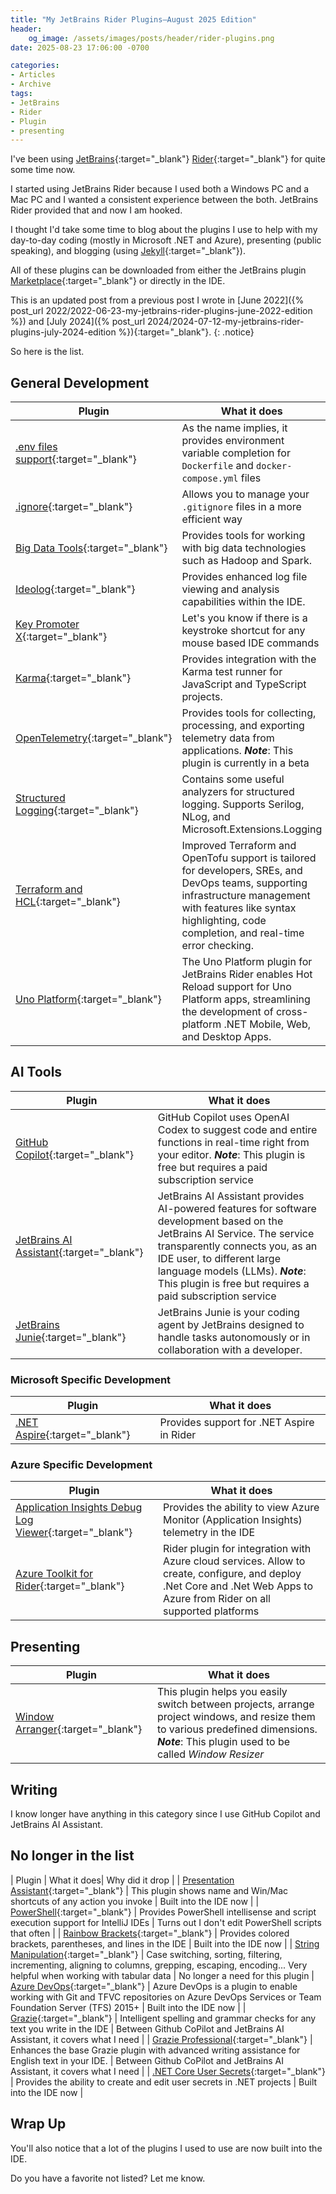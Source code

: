 ```yaml
---
title: "My JetBrains Rider Plugins—August 2025 Edition"
header:
    og_image: /assets/images/posts/header/rider-plugins.png
date: 2025-08-23 17:06:00 -0700

categories:
- Articles
- Archive
tags:
- JetBrains
- Rider
- Plugin
- presenting
---
```

I've been using [JetBrains](https://www.jetbrains.com/){:target="_blank"} [Rider](https://www.jetbrains.com/rider/){:target="_blank"} for quite some time now.

I started using JetBrains Rider because I used both a Windows PC and a Mac PC and I wanted a consistent experience between the both.
JetBrains Rider provided that and now I am hooked.

I thought I'd take some time to blog about the plugins I use to help with my day-to-day coding (mostly in Microsoft .NET and Azure), presenting (public speaking), and blogging (using [Jekyll](https://jekyllrb.com/){:target="_blank"}).

All of these plugins can be downloaded from either the JetBrains plugin [Marketplace](https://plugins.jetbrains.com/){:target="_blank"} or directly in the IDE.

This is an updated post from a previous post I wrote in [June 2022]({% post_url 2022/2022-06-23-my-jetbrains-rider-plugins-june-2022-edition %}) and [July 2024]({% post_url 2024/2024-07-12-my-jetbrains-rider-plugins-july-2024-edition %}){:target="_blank"}.
{: .notice}

So here is the list.

## General Development

| Plugin                                                                                                 | What it does                                                                                                                                                                        |
|--------------------------------------------------------------------------------------------------------|-------------------------------------------------------------------------------------------------------------------------------------------------------------------------------------|
| [.env files support](https://plugins.jetbrains.com/plugin/9525--env-files-support){:target="_blank"}   | As the name implies, it provides environment variable completion for `Dockerfile` and `docker-compose.yml` files                                                                    |
| [.ignore](https://plugins.jetbrains.com/plugin/7495--ignore){:target="_blank"}                        | Allows you to manage your `.gitignore` files in a more efficient way                                                                                                              |
| [Big Data Tools](https://plugins.jetbrains.com/bundles/8-big-data-tools){:target="_blank"} | Provides tools for working with big data technologies such as Hadoop and Spark. |
| [Ideolog](https://plugins.jetbrains.com/plugin/9746-ideolog){:target="_blank"} | Provides enhanced log file viewing and analysis capabilities within the IDE. |
| [Key Promoter X](https://plugins.jetbrains.com/plugin/9792-key-promoter-x){:target="_blank"}           | Let's you know if there is a keystroke shortcut for any mouse based IDE commands                                                                                                    |
| [Karma](https://plugins.jetbrains.com/plugin/7287-karma){:target="_blank"} | Provides integration with the Karma test runner for JavaScript and TypeScript projects. |
| [OpenTelemetry](https://plugins.jetbrains.com/plugin/27488-opentelemetry){:target="_blank"} | Provides tools for collecting, processing, and exporting telemetry data from applications. ***Note***: This plugin is currently in a beta|
| [Structured Logging](https://plugins.jetbrains.com/plugin/12832-structured-logging){:target="_blank"}  | Contains some useful analyzers for structured logging. Supports Serilog, NLog, and Microsoft.Extensions.Logging                                                                     |
| [Terraform and HCL](https://plugins.jetbrains.com/plugin/7808-terraform-and-hcl){:target="_blank"} | Improved Terraform and OpenTofu support is tailored for developers, SREs, and DevOps teams, supporting infrastructure management with features like syntax highlighting, code completion, and real-time error checking.|
| [Uno Platform](https://plugins.jetbrains.com/plugin/24653-uno-platform){:target="_blank"}|The Uno Platform plugin for JetBrains Rider enables Hot Reload support for Uno Platform apps, streamlining the development of cross-platform .NET Mobile, Web, and Desktop Apps.|

## AI Tools

| Plugin                                                                                                 | What it does                                                                                                                                                                        |
|--------------------------------------------------------------------------------------------------------|-------------------------------------------------------------------------------------------------------------------------------------------------------------------------------------|
| [GitHub Copilot](https://plugins.jetbrains.com/plugin/17718-github-copilot){:target="_blank"}          | GitHub Copilot uses OpenAI Codex to suggest code and entire functions in real-time right from your editor. ***Note***: This plugin is free but requires a paid subscription service |
| [JetBrains AI Assistant](https://plugins.jetbrains.com/plugin/22282-jetbrains-ai-assistant){:target="_blank"}          | JetBrains AI Assistant provides AI-powered features for software development based on the JetBrains AI Service. The service transparently connects you, as an IDE user, to different large language models (LLMs). ***Note***: This plugin is free but requires a paid subscription service |
| [JetBrains Junie](https://plugins.jetbrains.com/plugin/26104-jetbrains-junie){:target="_blank"} | JetBrains Junie is your coding agent by JetBrains designed to handle tasks autonomously or in collaboration with a developer. |

### Microsoft Specific Development

| Plugin                                                                                                   | What it does                                                                                   |
|----------------------------------------------------------------------------------------------------------|----------------------------------------------------------------------------------------------|
| [.NET Aspire](https://plugins.jetbrains.com/plugin/23289--net-aspire){:target="_blank"}                 | Provides support for .NET Aspire in Rider               |

### Azure Specific Development

| Plugin                                                                                                                                      | What it does                                                                                                                                                              |
|---------------------------------------------------------------------------------------------------------------------------------------------|---------------------------------------------------------------------------------------------------------------------------------------------------------------------------|
| [Application Insights Debug Log Viewer](https://plugins.jetbrains.com/plugin/13984-application-insights-debug-log-viewer){:target="_blank"} | Provides the ability to view Azure Monitor (Application Insights) telemetry in the IDE                                                                                    |
| [Azure Toolkit for Rider](https://plugins.jetbrains.com/plugin/11220-azure-toolkit-for-rider){:target="_blank"}                             | Rider plugin for integration with Azure cloud services. Allow to create, configure, and deploy .Net Core and .Net Web Apps to Azure from Rider on all supported platforms |

## Presenting

| Plugin                                                                                                       | What it does                                                                                     |
|--------------------------------------------------------------------------------------------------------------|--------------------------------------------------------------------------------------------------|
| [Window Arranger](https://plugins.jetbrains.com/plugin/18045-window-arranger){:target="_blank"}                | This plugin helps you easily switch between projects, arrange project windows, and resize them to various predefined dimensions. ***Note***: This plugin used to be called *Window Resizer* |

## Writing

I know longer have anything in this category since I use GitHub Copilot and JetBrains AI Assistant.

## No longer in the list

| Plugin | What it does| Why did it drop |
| [Presentation Assistant](https://plugins.jetbrains.com/plugin/7345-presentation-assistant){:target="_blank"} | This plugin shows name and Win/Mac shortcuts of any action you invoke                            | Built into the IDE now |
| [PowerShell](https://plugins.jetbrains.com/plugin/10249-powershell){:target="_blank"}                  | Provides PowerShell intellisense and script execution support for IntelliJ IDEs       | Turns out I don't edit PowerShell scripts that often |
| [Rainbow Brackets](https://plugins.jetbrains.com/plugin/10080-rainbow-brackets){:target="_blank"}      | Provides colored brackets, parentheses, and lines in the IDE  | Built into the IDE now |
| [String Manipulation](https://plugins.jetbrains.com/plugin/2162-string-manipulation){:target="_blank"} | Case switching, sorting, filtering, incrementing, aligning to columns, grepping, escaping, encoding... Very helpful when working with tabular data                                  | No longer a need for this plugin
| [Azure DevOps](https://plugins.jetbrains.com/plugin/7981-azure-devops){:target="_blank"}                                                    | Azure DevOps is a plugin to enable working with Git and TFVC repositories on Azure DevOps Services or Team Foundation Server (TFS) 2015+ | Built into the IDE now |
| [Grazie](https://plugins.jetbrains.com/plugin/12175-grazie){:target="_blank"}                           | Intelligent spelling and grammar checks for any text you write in the IDE | Between Github CoPilot and JetBrains AI Assistant, it covers what I need |
| [Grazie Professional](https://plugins.jetbrains.com/plugin/16136-grazie-professional){:target="_blank"} | Enhances the base Grazie plugin with advanced writing assistance for English text in your IDE. | Between Github CoPilot and JetBrains AI Assistant, it covers what I need |
| [.NET Core User Secrets](https://plugins.jetbrains.com/plugin/10183--net-core-user-secrets){:target="_blank"} | Provides the ability to create and edit user secrets in .NET projects | Built into the IDE now |

## Wrap Up

You'll also notice that a lot of the plugins I used to use are now built into the IDE.

Do you have a favorite not listed? Let me know.
